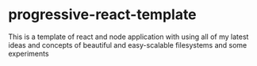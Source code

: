 # progressive-react-template
This is a template of react and node application with using all of my latest ideas and concepts of beautiful and easy-scalable filesystems and some experiments
